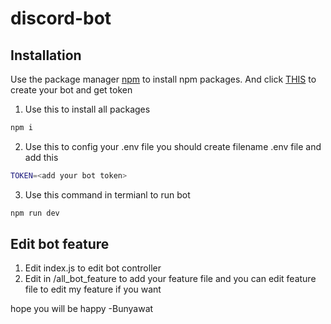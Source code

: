 # discord-bot
## Installation

Use the package manager [npm](https://nodejs.org/en/) to install npm packages.
And click [THIS](https://discord.com/developers/applications) to create your bot and get token

1. Use this to install all packages
```bash
npm i
```
2. Use this to config your .env file you should create filename .env file and add this
```bash
TOKEN=<add your bot token>
```
3. Use this command in termianl to run bot
```bash
npm run dev
```

## Edit bot feature
1. Edit index.js to edit bot controller
2. Edit in /all_bot_feature to add your feature file and you can edit feature file to edit my feature if you want

hope you will be happy -Bunyawat
